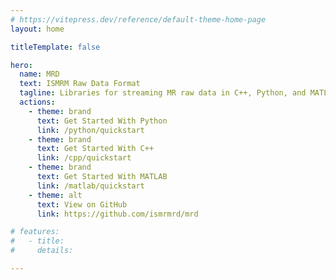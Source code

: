 ```yaml
---
# https://vitepress.dev/reference/default-theme-home-page
layout: home

titleTemplate: false

hero:
  name: MRD
  text: ISMRM Raw Data Format
  tagline: Libraries for streaming MR raw data in C++, Python, and MATLAB
  actions:
    - theme: brand
      text: Get Started With Python
      link: /python/quickstart
    - theme: brand
      text: Get Started With C++
      link: /cpp/quickstart
    - theme: brand
      text: Get Started With MATLAB
      link: /matlab/quickstart
    - theme: alt
      text: View on GitHub
      link: https://github.com/ismrmrd/mrd

# features:
#   - title:
#     details:

---
```

